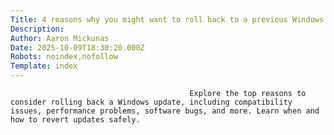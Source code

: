 ```yaml
---
Title: 4 reasons why you might want to roll back to a previous Windows update
Description: 
Author: Aaron Mickunas
Date: 2025-10-09T18:30:20.000Z
Robots: noindex,nofollow
Template: index
---
```


                                            Explore the top reasons to consider rolling back a Windows update, including compatibility issues, performance problems, software bugs, and more. Learn when and how to revert updates safely.
                                        